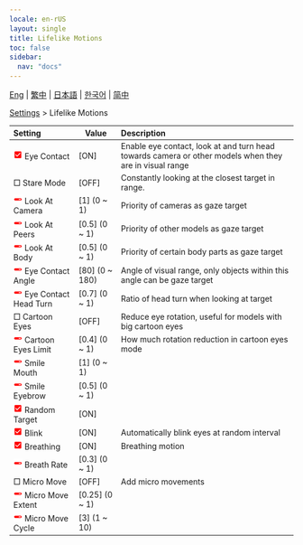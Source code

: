 ```yaml
---
locale: en-rUS
layout: single
title: Lifelike Motions
toc: false
sidebar:
  nav: "docs"
---
```

[Eng](/dancexr/menu/2025.4/actor/lifelike_motions) | [繁中](/tw/dancexr/menu/2025.4/actor/lifelike_motions) | [日本語](/jp/dancexr/menu/2025.4/actor/lifelike_motions) | [한국어](/kr/dancexr/menu/2025.4/actor/lifelike_motions) | [简中](/zh/dancexr/menu/2025.4/actor/lifelike_motions)

[Settings](../menu#Settings) > Lifelike Motions



| Setting | Value | Description |
| :--- | --- | :--- |
| <img src="/images/icon/ic_check_on.png" alt="check on icon"/> Eye Contact| [ON] | Enable eye contact, look at and turn head towards camera or other models when they are in visual range
|  □ Stare Mode| [OFF] | Constantly looking at the closest target in range.
| <img src="/images/icon/ic_slider.png" alt="slider icon"/> Look At Camera| [1] (0 ~ 1) | Priority of cameras as gaze target
| <img src="/images/icon/ic_slider.png" alt="slider icon"/> Look At Peers| [0.5] (0 ~ 1) | Priority of other models as gaze target
| <img src="/images/icon/ic_slider.png" alt="slider icon"/> Look At Body| [0.5] (0 ~ 1) | Priority of certain body parts as gaze target
| <img src="/images/icon/ic_slider.png" alt="slider icon"/> Eye Contact Angle| [80] (0 ~ 180) | Angle of visual range, only objects within this angle can be gaze target
| <img src="/images/icon/ic_slider.png" alt="slider icon"/> Eye Contact Head Turn| [0.7] (0 ~ 1) | Ratio of head turn when looking at target
|  □ Cartoon Eyes| [OFF] | Reduce eye rotation, useful for models with big cartoon eyes
| <img src="/images/icon/ic_slider.png" alt="slider icon"/> Cartoon Eyes Limit| [0.4] (0 ~ 1) | How much rotation reduction in cartoon eyes mode
| <img src="/images/icon/ic_slider.png" alt="slider icon"/> Smile Mouth| [1] (0 ~ 1) | 
| <img src="/images/icon/ic_slider.png" alt="slider icon"/> Smile Eyebrow| [0.5] (0 ~ 1) | 
| <img src="/images/icon/ic_check_on.png" alt="check on icon"/> Random Target| [ON] | 
| <img src="/images/icon/ic_check_on.png" alt="check on icon"/> Blink| [ON] | Automatically blink eyes at random interval
| <img src="/images/icon/ic_check_on.png" alt="check on icon"/> Breathing| [ON] | Breathing motion
| <img src="/images/icon/ic_slider.png" alt="slider icon"/> Breath Rate| [0.3] (0 ~ 1) | 
|  □ Micro Move| [OFF] | Add micro movements
| <img src="/images/icon/ic_slider.png" alt="slider icon"/> Micro Move Extent| [0.25] (0 ~ 1) | 
| <img src="/images/icon/ic_slider.png" alt="slider icon"/> Micro Move Cycle| [3] (1 ~ 10) | 
